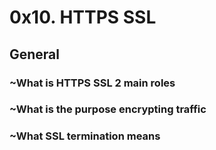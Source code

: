 # 0x10. HTTPS SSL

## General
### ~What is HTTPS SSL 2 main roles
### ~What is the purpose encrypting traffic
### ~What SSL termination means